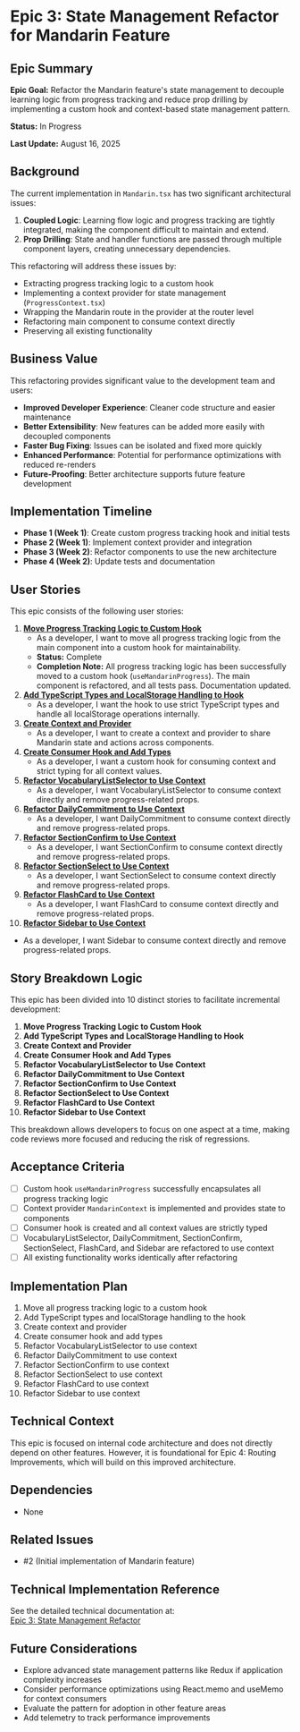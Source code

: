 # Epic 3: State Management Refactor for Mandarin Feature

## Epic Summary

**Epic Goal:** Refactor the Mandarin feature's state management to decouple learning logic from progress tracking and reduce prop drilling by implementing a custom hook and context-based state management pattern.

**Status:** In Progress

**Last Update:** August 16, 2025

## Background

The current implementation in `Mandarin.tsx` has two significant architectural issues:

1. **Coupled Logic**: Learning flow logic and progress tracking are tightly integrated, making the component difficult to maintain and extend.
2. **Prop Drilling**: State and handler functions are passed through multiple component layers, creating unnecessary dependencies.

This refactoring will address these issues by:

- Extracting progress tracking logic to a custom hook
- Implementing a context provider for state management (`ProgressContext.tsx`)
- Wrapping the Mandarin route in the provider at the router level
- Refactoring main component to consume context directly
- Preserving all existing functionality

## Business Value

This refactoring provides significant value to the development team and users:

- **Improved Developer Experience**: Cleaner code structure and easier maintenance
- **Better Extensibility**: New features can be added more easily with decoupled components
- **Faster Bug Fixing**: Issues can be isolated and fixed more quickly
- **Enhanced Performance**: Potential for performance optimizations with reduced re-renders
- **Future-Proofing**: Better architecture supports future feature development

## Implementation Timeline

- **Phase 1 (Week 1)**: Create custom progress tracking hook and initial tests
- **Phase 2 (Week 1)**: Implement context provider and integration
- **Phase 3 (Week 2)**: Refactor components to use the new architecture
- **Phase 4 (Week 2)**: Update tests and documentation

## User Stories

This epic consists of the following user stories:

1. [**Move Progress Tracking Logic to Custom Hook**](../../issue-implementation/epic-3-state-management-refactor/story-3-1-move-progress-logic-to-hook.md)
   - As a developer, I want to move all progress tracking logic from the main component into a custom hook for maintainability.
   - **Status:** Complete
   - **Completion Note:** All progress tracking logic has been successfully moved to a custom hook (`useMandarinProgress`). The main component is refactored, and all tests pass. Documentation updated.
2. [**Add TypeScript Types and LocalStorage Handling to Hook**](../../issue-implementation/epic-3-state-management-refactor/story-3-2-add-types-and-localstorage-to-hook.md)
   - As a developer, I want the hook to use strict TypeScript types and handle all localStorage operations internally.
3. [**Create Context and Provider**](../../issue-implementation/epic-3-state-management-refactor/story-3-3-create-context-and-provider.md)
   - As a developer, I want to create a context and provider to share Mandarin state and actions across components.
4. [**Create Consumer Hook and Add Types**](../../issue-implementation/epic-3-state-management-refactor/story-3-4-create-consumer-hook-and-types.md)
   - As a developer, I want a custom hook for consuming context and strict typing for all context values.
5. [**Refactor VocabularyListSelector to Use Context**](../../issue-implementation/epic-3-state-management-refactor/story-3-5-refactor-vocabularylistselector.md)
   - As a developer, I want VocabularyListSelector to consume context directly and remove progress-related props.
6. [**Refactor DailyCommitment to Use Context**](../../issue-implementation/epic-3-state-management-refactor/story-3-6-refactor-dailycommitment.md)
   - As a developer, I want DailyCommitment to consume context directly and remove progress-related props.
7. [**Refactor SectionConfirm to Use Context**](../../issue-implementation/epic-3-state-management-refactor/story-3-7-refactor-sectionconfirm.md)
   - As a developer, I want SectionConfirm to consume context directly and remove progress-related props.
8. [**Refactor SectionSelect to Use Context**](../../issue-implementation/epic-3-state-management-refactor/story-3-8-refactor-sectionselect.md)
   - As a developer, I want SectionSelect to consume context directly and remove progress-related props.
9. [**Refactor FlashCard to Use Context**](../../issue-implementation/epic-3-state-management-refactor/story-3-9-refactor-flashcard.md)
   - As a developer, I want FlashCard to consume context directly and remove progress-related props.
10. [**Refactor Sidebar to Use Context**](../../issue-implementation/epic-3-state-management-refactor/story-3-10-refactor-sidebar.md)

- As a developer, I want Sidebar to consume context directly and remove progress-related props.

## Story Breakdown Logic

This epic has been divided into 10 distinct stories to facilitate incremental development:

1. **Move Progress Tracking Logic to Custom Hook**
2. **Add TypeScript Types and LocalStorage Handling to Hook**
3. **Create Context and Provider**
4. **Create Consumer Hook and Add Types**
5. **Refactor VocabularyListSelector to Use Context**
6. **Refactor DailyCommitment to Use Context**
7. **Refactor SectionConfirm to Use Context**
8. **Refactor SectionSelect to Use Context**
9. **Refactor FlashCard to Use Context**
10. **Refactor Sidebar to Use Context**

This breakdown allows developers to focus on one aspect at a time, making code reviews more focused and reducing the risk of regressions.

## Acceptance Criteria

- [ ] Custom hook `useMandarinProgress` successfully encapsulates all progress tracking logic
- [ ] Context provider `MandarinContext` is implemented and provides state to components
- [ ] Consumer hook is created and all context values are strictly typed
- [ ] VocabularyListSelector, DailyCommitment, SectionConfirm, SectionSelect, FlashCard, and Sidebar are refactored to use context
- [ ] All existing functionality works identically after refactoring

## Implementation Plan

1. Move all progress tracking logic to a custom hook
2. Add TypeScript types and localStorage handling to the hook
3. Create context and provider
4. Create consumer hook and add types
5. Refactor VocabularyListSelector to use context
6. Refactor DailyCommitment to use context
7. Refactor SectionConfirm to use context
8. Refactor SectionSelect to use context
9. Refactor FlashCard to use context
10. Refactor Sidebar to use context

## Technical Context

This epic is focused on internal code architecture and does not directly depend on other features. However, it is foundational for Epic 4: Routing Improvements, which will build on this improved architecture.

## Dependencies

- None

## Related Issues

- #2 (Initial implementation of Mandarin feature)

## Technical Implementation Reference

See the detailed technical documentation at:  
[Epic 3: State Management Refactor](../../issue-implementation/epic-3-state-management-refactor/README.md)

## Future Considerations

- Explore advanced state management patterns like Redux if application complexity increases
- Consider performance optimizations using React.memo and useMemo for context consumers
- Evaluate the pattern for adoption in other feature areas
- Add telemetry to track performance improvements
